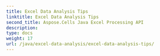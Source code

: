 ```yaml
---
title: Excel Data Analysis Tips
linktitle: Excel Data Analysis Tips
second_title: Aspose.Cells Java Excel Processing API
description: 
type: docs
weight: 17
url: /java/excel-data-analysis/excel-data-analysis-tips/
---
```

